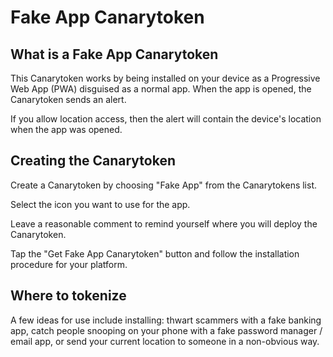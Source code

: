 # Fake App Canarytoken

## What is a Fake App Canarytoken

This Canarytoken works by being installed on your device as a Progressive Web App (PWA) disguised as a normal app. When the app is opened, the Canarytoken sends an alert.

If you allow location access, then the alert will contain the device's location when the app was opened.

## Creating the Canarytoken

Create a Canarytoken by choosing "Fake App" from the Canarytokens list.

Select the icon you want to use for the app.

Leave a reasonable comment to remind yourself where you will deploy the Canarytoken.

Tap the "Get Fake App Canarytoken" button and follow the installation procedure for your platform.

## Where to tokenize

A few ideas for use include installing: thwart scammers with a fake banking app, catch people snooping on your phone with a fake password manager / email app, or send your current location to someone in a non-obvious way.
